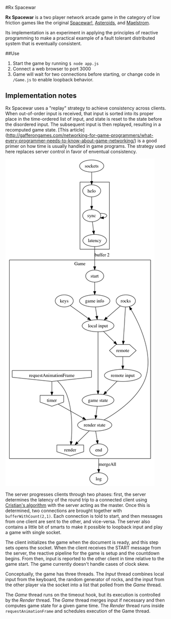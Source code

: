 #Rx Spacewar

**Rx Spacewar** is a two player network arcade game in the category of low friction games like the original [Spacewar!](http://en.wikipedia.org/wiki/Spacewar_(video_game)), [Asteroids](http://en.wikipedia.org/wiki/Asteroids_(video_game)), and [Maelstrom](http://en.wikipedia.org/wiki/Maelstrom_(1992_video_game)).

Its implementation is an experiment in applying the principles of reactive programming to make a practical example of a fault tolerant distributed system that is eventually consistent.

##Use
1. Start the game by running <code>$ node app.js</code>
2. Connect a web browser to port 3000
3. Game will wait for two connections before starting, or change code in <code>/Game.js</code> to enable loopback behavior.

## Implementation notes
Rx Spacewar uses a "replay" strategy to achieve consistency across clients. When out-of-order input is received, that input is sorted into its proper place in the time-ordered list of input, and state is reset to the state before the disordered input. The subsequent input is then replayed, resulting in a recomputed game state. [This article] (http://gafferongames.com/networking-for-game-programmers/what-every-programmer-needs-to-know-about-game-networking/) is a good primer on how time is usually handled in game programs. The strategy used here replaces server control in favor of enventual consistency. 

![alt text](./README.png "Rx pipeline for Spacewar")

The server progresses clients through two phases: first, the server determines the latency of the round trip to a connected client using  [Cristian's algorithm](http://en.wikipedia.org/wiki/Cristian's_algorithm) with the server acting as the master. Once this is determined, two connections are brought together with <code>bufferWithCount(2,1)</code>. Each connection is told to start, and then messages from one client are sent to the other, and vice-versa. The server also contains a little bit of smarts to make it possible to loopback input and play a game with single socket.

The client initializes the game when the document is ready, and this step sets opens the socket. When the client receives the START message from the server, the reactive pipeline for the game is setup and the countdown begins. From then, input is reported to the other client in time relative to the game start. The game currently doesn't handle cases of clock skew.

Conceptually, the game has three threads. The *Input* thread combines local input from the keyboard, the random generator of rocks, and the input from the other player via the socket into a list that polled from the *Game* thread.

The *Game* thread runs on the timeout hook, but its execution is controlled by the *Render* thread. The *Game* thread merges input if necessary and then computes game state for a given game time. The *Render* thread runs inside <code>requestAnimationFrame</code> and schedules execution of the Game thread.